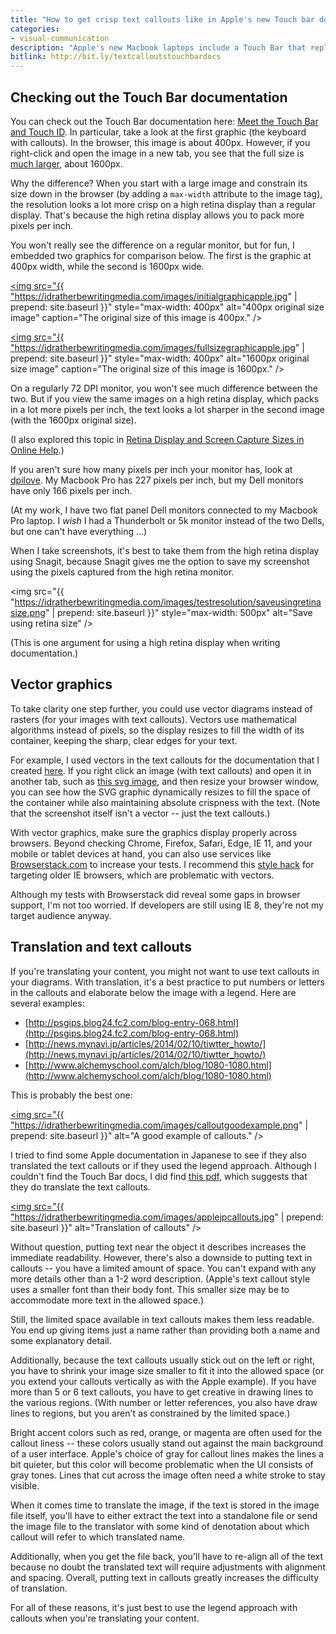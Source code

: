 ```yaml
---
title: "How to get crisp text callouts like in Apple's new Touch bar documentation -- and why you might not want to with translation projects"
categories:
- visual-communication
description: "Apple's new Macbook laptops include a Touch Bar that replaces the function keys at the top of the keyboard. You can program these keys with your own custom functions. I was curious to see what the documentation for the Touch Bar looked like. In looking at the Apple docs, the most interesting element is the image sizes -- the original image sizes are 4 times the size of the shown graphic. This technique helps create a sharp, crisp look to text when the large image is constrained to a smaller size in the browser. However, if you're translating your content, text callouts can be problematic."
bitlink: http://bit.ly/textcalloutstouchbardocs
---
```


## Checking out the Touch Bar documentation

You can check out the Touch Bar documentation here: [Meet the Touch Bar and Touch ID](https://help.apple.com/macbookprothunderbolt3/late-2016/#/apdea299d0db). In particular, take a look at the first graphic (the keyboard with callouts). In the browser, this image is about 400px. However, if you right-click and open the image in a new tab, you see that the full size is [much larger](https://help.apple.com/macbookprothunderbolt3/late-2016/en.lproj/Art/P0011_MBP4KeyboardTopView.png), about 1600px.

Why the difference? When you start with a large image and constrain its size down in the browser (by adding a `max-width` attribute to the image tag), the resolution looks a lot more crisp on a high retina display than a regular display. That's because the high retina display allows you to pack more pixels per inch.

You won't really see the difference on a regular monitor, but for fun, I embedded two graphics for comparison below. The first is the graphic at 400px width, while the second is 1600px wide.

<a href="https://idratherbewritingmedia.com/images/initialgraphicapple.jpg"><img src="{{ "https://idratherbewritingmedia.com/images/initialgraphicapple.jpg" | prepend: site.baseurl }}" style="max-width: 400px" alt="400px original size image" caption="The original size of this image is 400px." /></a>

<a href="https://idratherbewritingmedia.com/images/fullsizegraphicapple.jpg"><img src="{{ "https://idratherbewritingmedia.com/images/fullsizegraphicapple.jpg" | prepend: site.baseurl }}" style="max-width: 400px" alt="1600px original size image" caption="The original size of this image is 1600px." /></a>

On a regularly 72 DPI monitor, you won't see much difference between the two. But if you view the same images on a high retina display, which packs in a lot more pixels per inch, the text looks a lot sharper in the second image (with the 1600px original size).

(I also explored this topic in [Retina Display and Screen Capture Sizes in Online Help](https://idratherbewriting.com/2012/11/10/high-retina-displays-and-screen-captures-into-online-help/).)

If you aren't sure how many pixels per inch your monitor has, look at [dpilove](http://dpi.lv/). My Macbook Pro has 227 pixels per inch, but my Dell monitors have only 166 pixels per inch.

(At my work, I have two flat panel Dell monitors connected to my Macbook Pro laptop. I *wish* I had a Thunderbolt or 5k monitor instead of the two Dells, but one can't have everything ...)

When I take screenshots, it's best to take them from the high retina display using Snagit, because Snagit gives me the option to save my screenshot using the pixels captured from the high retina monitor. 

<img src="{{ "https://idratherbewritingmedia.com/images/testresolution/saveusingretinasize.png" | prepend: site.baseurl }}" style="max-width: 500px"  alt="Save using retina size" />

(This is one argument for using a high retina display when writing documentation.)

## Vector graphics 

To take clarity one step further, you could use vector diagrams instead of rasters (for your images with text callouts). Vectors use mathematical algorithms instead of pixels, so the display resizes to fill the width of its container, keeping the sharp, clear edges for your text. 

For example, I used vectors in the text callouts for the documentation that I created [here](https://developer.amazon.com/public/solutions/devices/fire-tv/docs/fire-app-builder-customize-look-and-feel). If you right click an image (with text callouts) and open it in another tab, such as [this svg image](https://images-na.ssl-images-amazon.com/images/G/01/mobile-apps/dex/firetv/fireappbuilder/fireappbuilder_homepagediagram._TTH_.svg), and then resize your browser window, you can see how the SVG graphic dynamically resizes to fill the space of the container while also maintaining absolute crispness with the text. (Note that the screenshot itself isn't a vector -- just the text callouts.)

With vector graphics, make sure the graphics display properly across browsers. Beyond checking Chrome, Firefox, Safari, Edge, IE 11, and your mobile or tablet devices at hand, you can also use services like [Browserstack.com](https://www.browserstack.com) to increase your tests. I recommend this [style hack](https://gist.github.com/larrybotha/7881691) for targeting older IE browsers, which are problematic with vectors. 

Although my tests with Browserstack did reveal some gaps in browser support, I'm not too worried. If developers are still using IE 8, they're not my target audience anyway.

## Translation and text callouts

If you're translating your content, you might not want to use text callouts in your diagrams. With translation, it's a best practice to put numbers or letters in the callouts and elaborate below the image with a legend. Here are several examples:

* [http://psgips.blog24.fc2.com/blog-entry-068.html](http://psgips.blog24.fc2.com/blog-entry-068.html)
* [http://news.mynavi.jp/articles/2014/02/10/tiwtter_howto/](http://news.mynavi.jp/articles/2014/02/10/tiwtter_howto/)
* [http://www.alchemyschool.com/alch/blog/1080-1080.html](http://www.alchemyschool.com/alch/blog/1080-1080.html)

This is probably the best one: 

<a href="http://psgips.blog24.fc2.com/blog-entry-068.html](http://psgips.blog24.fc2.com/blog-entry-068.html"><img src="{{ "https://idratherbewritingmedia.com/images/calloutgoodexample.png" | prepend: site.baseurl }}" alt="A good example of callouts." /></a>

I tried to find some Apple documentation in Japanese to see if they also translated the text callouts or if they used the legend approach. Although I couldn't find the Touch Bar docs, I did find [this pdf](https://manuals.info.apple.com/MANUALS/1000/MA1761/ja_JP/macbook_pro_13_2t3_late2016_qs_j.pdf), which suggests that they do translate the text callouts. 

<a href="https://manuals.info.apple.com/MANUALS/1000/MA1761/ja_JP/macbook_pro_13_2t3_late2016_qs_j.pdf"><img src="{{ "https://idratherbewritingmedia.com/images/applejpcallouts.jpg" | prepend: site.baseurl }}" alt="Translation of callouts" /></a>

Without question, putting text near the object it describes increases the immediate readability. However, there's also a downside to putting text in callouts -- you have a limited amount of space. You can't expand with any more details other than a 1-2 word description. (Apple's text callout style uses a smaller font than their body font. This smaller size may be to accommodate more text in the allowed space.) 

Still, the limited space available in text callouts makes them less readable. You end up giving items just a name rather than providing both a name and some explanatory detail.

Additionally, because the text callouts usually stick out on the left or right, you have to shrink your image size smaller to fit it into the allowed space (or you extend your callouts vertically as with the Apple example). If you have more than 5 or 6 text callouts, you have to get  creative in drawing lines to the various regions. (With number or letter references, you also have draw lines to regions, but you aren't as constrained by the limited space.)

Bright accent colors such as red, orange, or magenta are often used for the callout liness -- these colors usually stand out against the main background of a user interface. Apple's choice of gray for callout lines makes the lines a bit quieter, but this color will become problematic when the UI consists of gray tones. Lines that cut across the image often need a white stroke to stay visible. 

When it comes time to translate the image, if the text is stored in the image file itself, you'll have to either extract the text into a standalone file or send the image file to the translator with some kind of denotation about which callout will refer to which translated name. 

Additionally, when you get the file back, you'll have to re-align all of the text because no doubt the translated text will require adjustments with alignment and spacing. Overall, putting text in callouts greatly increases the difficulty of translation. 

For all of these reasons, it's just best to use the legend approach with callouts when you're translating your content.



